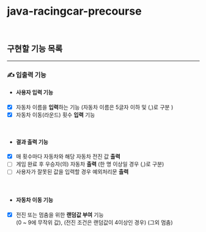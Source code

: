 # java-racingcar-precourse
<br/>

## 구현할 기능 목록
- - -

### ✍ 입출력 기능
- #### 사용자 입력 기능
- [x] 자동차 이름을 **입력**하는 기능 (자동차 이름은 5글자 이하 및 (,)로 구분 )
- [x] 자동차 이동(라운드) 횟수 **입력** 기능
<br/>

- #### 결과 출력 기능
- [x] 매 횟수마다 자동차와 해당 자동차 전진 값 **출력**
- [ ] 게임 완료 후 우승자(의) 자동차 **출력** (한 명 이상일 경우 (,)로 구분)
- [ ] 사용자가 잘못된 값을 입력할 경우 예외처리문 **출력**
<br/><br/><br/>

- #### 자동차 이동 기능 
- [x] 전진 또는 멈춤을 위한 **랜덤값 부여** 기능
<br/>(0 ~ 9에 무작위 값), (전진 조건은 랜덤값이 4이상인 경우) (그외 멈춤)

